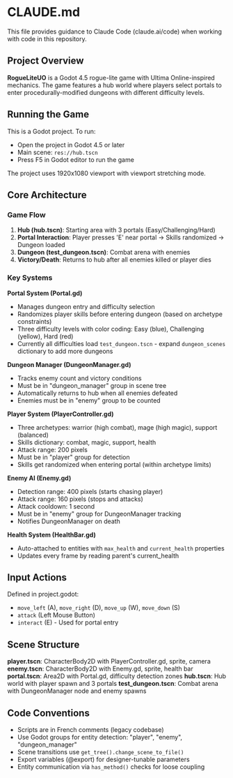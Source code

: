 # CLAUDE.md

This file provides guidance to Claude Code (claude.ai/code) when working with code in this repository.

## Project Overview

**RogueLiteUO** is a Godot 4.5 rogue-lite game with Ultima Online-inspired mechanics. The game features a hub world where players select portals to enter procedurally-modified dungeons with different difficulty levels.

## Running the Game

This is a Godot project. To run:
- Open the project in Godot 4.5 or later
- Main scene: `res://hub.tscn`
- Press F5 in Godot editor to run the game

The project uses 1920x1080 viewport with viewport stretching mode.

## Core Architecture

### Game Flow
1. **Hub (hub.tscn)**: Starting area with 3 portals (Easy/Challenging/Hard)
2. **Portal Interaction**: Player presses 'E' near portal → Skills randomized → Dungeon loaded
3. **Dungeon (test_dungeon.tscn)**: Combat arena with enemies
4. **Victory/Death**: Returns to hub after all enemies killed or player dies

### Key Systems

**Portal System (Portal.gd)**
- Manages dungeon entry and difficulty selection
- Randomizes player skills before entering dungeon (based on archetype constraints)
- Three difficulty levels with color coding: Easy (blue), Challenging (yellow), Hard (red)
- Currently all difficulties load `test_dungeon.tscn` - expand `dungeon_scenes` dictionary to add more dungeons

**Dungeon Manager (DungeonManager.gd)**
- Tracks enemy count and victory conditions
- Must be in "dungeon_manager" group in scene tree
- Automatically returns to hub when all enemies defeated
- Enemies must be in "enemy" group to be counted

**Player System (PlayerController.gd)**
- Three archetypes: warrior (high combat), mage (high magic), support (balanced)
- Skills dictionary: combat, magic, support, health
- Attack range: 200 pixels
- Must be in "player" group for detection
- Skills get randomized when entering portal (within archetype limits)

**Enemy AI (Enemy.gd)**
- Detection range: 400 pixels (starts chasing player)
- Attack range: 160 pixels (stops and attacks)
- Attack cooldown: 1 second
- Must be in "enemy" group for DungeonManager tracking
- Notifies DungeonManager on death

**Health System (HealthBar.gd)**
- Auto-attached to entities with `max_health` and `current_health` properties
- Updates every frame by reading parent's current_health

## Input Actions

Defined in project.godot:
- `move_left` (A), `move_right` (D), `move_up` (W), `move_down` (S)
- `attack` (Left Mouse Button)
- `interact` (E) - Used for portal entry

## Scene Structure

**player.tscn**: CharacterBody2D with PlayerController.gd, sprite, camera
**enemy.tscn**: CharacterBody2D with Enemy.gd, sprite, health bar
**portal.tscn**: Area2D with Portal.gd, difficulty detection zones
**hub.tscn**: Hub world with player spawn and 3 portals
**test_dungeon.tscn**: Combat arena with DungeonManager node and enemy spawns

## Code Conventions

- Scripts are in French comments (legacy codebase)
- Use Godot groups for entity detection: "player", "enemy", "dungeon_manager"
- Scene transitions use `get_tree().change_scene_to_file()`
- Export variables (@export) for designer-tunable parameters
- Entity communication via `has_method()` checks for loose coupling
